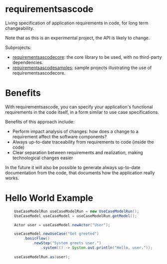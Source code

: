 # requirementsascode
Living specification of application requirements in code, for long term changeability.

Note that as this is an experimental project, the API is likely to change.

Subprojects:
* [requirementsascodecore](https://github.com/bertilmuth/requirementsascode/tree/master/requirementsascodecore): the core library to be used, with no third-party dependencies.
* [requirementsascodesamples](https://github.com/bertilmuth/requirementsascode/tree/master/requirementsascodesamples): sample projects illustrating the use of requirementsascodecore.

# Benefits
With requirementsascode, you can specify your application's functional requirements in the code itself,
in a form similar to use case specifications.

Benefits of this approach include:
* Perform impact analysis of changes: how does a change to a requirement affect the software components?
* Always up-to-date traceability from requirements to code (inside the code)
* Clear separation between requirements and realization, making technological changes easier

In the future it will also be possible to generate always up-to-date documentation from the code, 
that documents how the application really works.

# Hello World Example
``` java
	UseCaseModelRun useCaseModelRun = new UseCaseModelRun();
	UseCaseModel useCaseModel = useCaseModelRun.getModel();

	Actor user = useCaseModel.newActor("User");

	useCaseModel.newUseCase("Get greeted")
		.basicFlow()
			.newStep("System greets user.")
				.system(() -> System.out.println("Hello, user."));
		
	useCaseModelRun.as(user);
```
